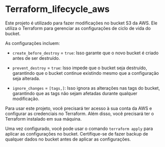 # Terraform_lifecycle_aws

Este projeto é utilizado para fazer modificações no bucket S3 da AWS. Ele utiliza o Terraform para gerenciar as configurações de ciclo de vida do bucket.

As configurações incluem:

- `create_before_destroy` = `true`: Isso garante que o novo bucket é criado antes de ser destruído.

- `prevent_destroy` = `true`: Isso impede que o bucket seja destruído, garantindo que o bucket continue existindo mesmo que a configuração seja alterada.

- `ignore_changes` = `[tags,]`: Isso ignora as alterações nas tags do bucket, garantindo que as tags não sejam afetadas durante qualquer modificação.

Para usar este projeto, você precisará ter acesso à sua conta da AWS e configurar as credenciais no Terraform. Além disso, você precisará ter o Terraform instalado em sua máquina.

Uma vez configurado, você pode usar o comando `terraform apply` para aplicar as configurações no bucket. Certifique-se de fazer backup de qualquer dados no bucket antes de aplicar as configurações.

